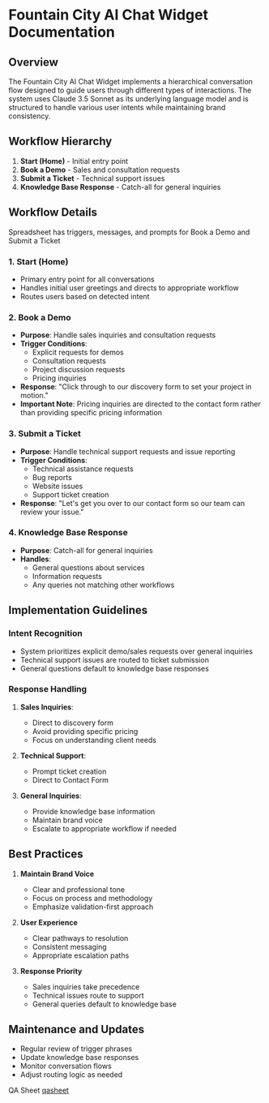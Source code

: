 # Fountain City AI Chat Widget Documentation

## Overview
The Fountain City AI Chat Widget implements a hierarchical conversation flow designed to guide users through different types of interactions. The system uses Claude 3.5 Sonnet as its underlying language model and is structured to handle various user intents while maintaining brand consistency.

## Workflow Hierarchy
1. **Start (Home)** - Initial entry point
2. **Book a Demo** - Sales and consultation requests
3. **Submit a Ticket** - Technical support issues
4. **Knowledge Base Response** - Catch-all for general inquiries

## Workflow Details
Spreadsheet has triggers, messages, and prompts for Book a Demo and Submit a Ticket

### 1. Start (Home)
- Primary entry point for all conversations
- Handles initial user greetings and directs to appropriate workflow
- Routes users based on detected intent

### 2. Book a Demo
- **Purpose**: Handle sales inquiries and consultation requests
- **Trigger Conditions**: 
  - Explicit requests for demos
  - Consultation requests
  - Project discussion requests
  - Pricing inquiries
- **Response**: "Click through to our discovery form to set your project in motion."
- **Important Note**: Pricing inquiries are directed to the contact form rather than providing specific pricing information

### 3. Submit a Ticket
- **Purpose**: Handle technical support requests and issue reporting
- **Trigger Conditions**:
  - Technical assistance requests
  - Bug reports
  - Website issues
  - Support ticket creation
- **Response**: "Let's get you over to our contact form so our team can review your issue."

### 4. Knowledge Base Response
- **Purpose**: Catch-all for general inquiries
- **Handles**:
  - General questions about services
  - Information requests
  - Any queries not matching other workflows

## Implementation Guidelines

### Intent Recognition
- System prioritizes explicit demo/sales requests over general inquiries
- Technical support issues are routed to ticket submission
- General questions default to knowledge base responses

### Response Handling
1. **Sales Inquiries**:
   - Direct to discovery form
   - Avoid providing specific pricing
   - Focus on understanding client needs

2. **Technical Support**:
   - Prompt ticket creation
   - Direct to Contact Form

3. **General Inquiries**:
   - Provide knowledge base information
   - Maintain brand voice
   - Escalate to appropriate workflow if needed

## Best Practices

1. **Maintain Brand Voice**
   - Clear and professional tone
   - Focus on process and methodology
   - Emphasize validation-first approach

2. **User Experience**
   - Clear pathways to resolution
   - Consistent messaging
   - Appropriate escalation paths

3. **Response Priority**
   - Sales inquiries take precedence
   - Technical issues route to support
   - General queries default to knowledge base

## Maintenance and Updates

- Regular review of trigger phrases
- Update knowledge base responses
- Monitor conversation flows
- Adjust routing logic as needed


QA Sheet
[qasheet](https://docs.google.com/spreadsheets/d/1TjwhutOcgE3cg2MTvNA0s_uFyRNB6a5H8xYmjbvfCic/edit?gid=0#gid=0)
